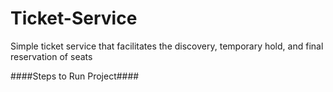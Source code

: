 # Ticket-Service
Simple ticket service that facilitates the discovery, temporary hold, and final reservation of seats

####Steps to Run Project####

